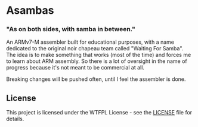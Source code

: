 # Asambas

### **"As on both sides, with samba in between."**

An ARMv7-M assembler built for educational purposes, with a name dedicated to the original noir chapeau team called "Waiting For Samba".
The idea is to make something that works (most of the time) and forces me to learn about ARM assembly. So there is a lot of oversight in the name of progress because it's not meant to be commercial at all.

Breaking changes will be pushed often, until I feel the assembler is done.

## License

This project is licensed under the WTFPL License - see the [LICENSE](LICENSE) file for details.
